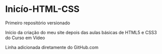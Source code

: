# Inicío-HTML-CSS
 Primeiro repositório versionado


Início da criação do meu site depois das aulas básicas de HTML5 e CSS3 do Curso em Vídeo

Linha adicionada diretamente do GitHub.com
